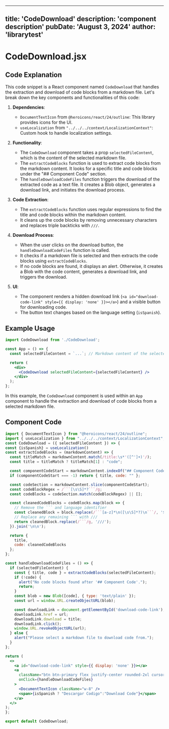 ---
  title: 'CodeDownload'
  description: 'component description'
  pubDate: 'August 3, 2024'
  author: 'librarytest'
  ---
  
  
  
  # CodeDownload.jsx
  ## Code Explanation

This code snippet is a React component named `CodeDownload` that handles the extraction and download of code blocks from a markdown file. Let's break down the key components and functionalities of this code:

1. **Dependencies**:
   - `DocumentTextIcon` from `@heroicons/react/24/outline`: This library provides icons for the UI.
   - `useLocalization` from `"../../../context/LocalizationContext"`: Custom hook to handle localization settings.

2. **Functionality**:
   - The `CodeDownload` component takes a prop `selectedFileContent`, which is the content of the selected markdown file.
   - The `extractCodeBlocks` function is used to extract code blocks from the markdown content. It looks for a specific title and code blocks under the "## Component Code" section.
   - The `handleDownloadCodeFiles` function triggers the download of the extracted code as a text file. It creates a Blob object, generates a download link, and initiates the download process.

3. **Code Extraction**:
   - The `extractCodeBlocks` function uses regular expressions to find the title and code blocks within the markdown content.
   - It cleans up the code blocks by removing unnecessary characters and replaces triple backticks with `///`.

4. **Download Process**:
   - When the user clicks on the download button, the `handleDownloadCodeFiles` function is called.
   - It checks if a markdown file is selected and then extracts the code blocks using `extractCodeBlocks`.
   - If no code blocks are found, it displays an alert. Otherwise, it creates a Blob with the code content, generates a download link, and triggers the download.

5. **UI**:
   - The component renders a hidden download link (`<a id="download-code-link" style={{ display: 'none' }}></a>`) and a visible button for downloading code.
   - The button text changes based on the language setting (`isSpanish`).

## Example Usage

```jsx
import CodeDownload from './CodeDownload';

const App = () => {
  const selectedFileContent = `...`; // Markdown content of the selected file

  return (
    <div>
      <CodeDownload selectedFileContent={selectedFileContent} />
    </div>
  );
};
```

In this example, the `CodeDownload` component is used within an `App` component to handle the extraction and download of code blocks from a selected markdown file.
  
  ## Component Code
  ```jsx
  import { DocumentTextIcon } from "@heroicons/react/24/outline";
import { useLocalization } from "../../../context/LocalizationContext";
const CodeDownload = ({ selectedFileContent }) => {
  const {isSpanish} = useLocalization()
  const extractCodeBlocks = (markdownContent) => {
    const titleMatch = markdownContent.match(/title:\s*'([^']+)'/);
    const title = titleMatch ? titleMatch[1] : "code";

    const componentCodeStart = markdownContent.indexOf("## Component Code");
    if (componentCodeStart === -1) return { title, code: "" };

    const codeSection = markdownContent.slice(componentCodeStart);
    const codeBlockRegex = /```[\s\S]*?```/g;
    const codeBlocks = codeSection.match(codeBlockRegex) || [];

    const cleanedCodeBlocks = codeBlocks.map(block => {
      // Remove the ``` and language identifier
      const cleanedBlock = block.replace(/```[a-z]*\n([\s\S]*?)\n```/, '$1').trim();
      // Replace any remaining ``` with ///
      return cleanedBlock.replace(/```/g, '///');
    }).join('\n\n');

    return {
      title,
      code: cleanedCodeBlocks
    };
  };

  const handleDownloadCodeFiles = () => {
    if (selectedFileContent) {
      const { title, code } = extractCodeBlocks(selectedFileContent);
      if (!code) {
        alert("No code blocks found after '## Component Code'.");
        return;
      }
      const blob = new Blob([code], { type: 'text/plain' });
      const url = window.URL.createObjectURL(blob);

      const downloadLink = document.getElementById('download-code-link');
      downloadLink.href = url;
      downloadLink.download = title;
      downloadLink.click();
      window.URL.revokeObjectURL(url);
    } else {
      alert("Please select a markdown file to download code from.");
    }
  };

  return (
    <>
      <a id="download-code-link" style={{ display: 'none' }}></a>
      <a
        className="btn btn-primary flex justify-center rounded-2xl cursor-pointer"
        onClick={handleDownloadCodeFiles}
      >
        <DocumentTextIcon className="w-8" />
        <span>{isSpanish ? "Descargar Codigo":"Download Code"}</span>
      </a>
    </>
  );
};

export default CodeDownload;
  ```
  